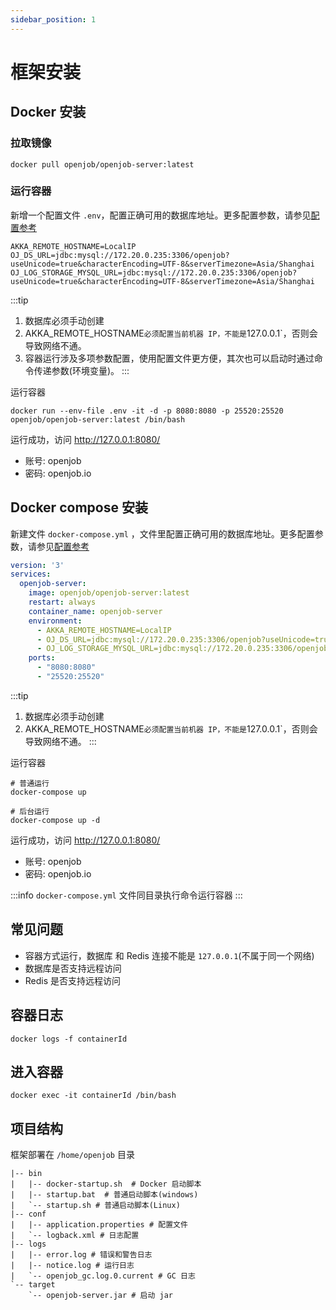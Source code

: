 ```yaml
---
sidebar_position: 1
---
```


# 框架安装

## Docker 安装

### 拉取镜像

```shell
docker pull openjob/openjob-server:latest
```

### 运行容器

新增一个配置文件 `.env`，配置正确可用的数据库地址。更多配置参数，请参见[配置参考](/docs/developer-guide/config-reference/server)

```shell
AKKA_REMOTE_HOSTNAME=LocalIP
OJ_DS_URL=jdbc:mysql://172.20.0.235:3306/openjob?useUnicode=true&characterEncoding=UTF-8&serverTimezone=Asia/Shanghai
OJ_LOG_STORAGE_MYSQL_URL=jdbc:mysql://172.20.0.235:3306/openjob?useUnicode=true&characterEncoding=UTF-8&serverTimezone=Asia/Shanghai
```

:::tip
1. 数据库必须手动创建
2. AKKA_REMOTE_HOSTNAME` 必须配置当前机器 IP，不能是 `127.0.0.1`，否则会导致网络不通。 
3. 容器运行涉及多项参数配置，使用配置文件更方便，其次也可以启动时通过命令传递参数(环境变量)。
:::

运行容器

```shell
docker run --env-file .env -it -d -p 8080:8080 -p 25520:25520 openjob/openjob-server:latest /bin/bash
```

运行成功，访问 http://127.0.0.1:8080/
- 账号: openjob
- 密码: openjob.io

## Docker compose 安装

新建文件 `docker-compose.yml`
，文件里配置正确可用的数据库地址。更多配置参数，请参见[配置参考](/docs/developer-guide/config-reference/server)

```yaml
version: '3'
services:
  openjob-server:
    image: openjob/openjob-server:latest
    restart: always
    container_name: openjob-server
    environment:
      - AKKA_REMOTE_HOSTNAME=LocalIP
      - OJ_DS_URL=jdbc:mysql://172.20.0.235:3306/openjob?useUnicode=true&characterEncoding=UTF-8&serverTimezone=Asia/Shanghai
      - OJ_LOG_STORAGE_MYSQL_URL=jdbc:mysql://172.20.0.235:3306/openjob?useUnicode=true&characterEncoding=UTF-8&serverTimezone=Asia/Shanghai
    ports:
      - "8080:8080"
      - "25520:25520"
```
:::tip
1. 数据库必须手动创建
2. AKKA_REMOTE_HOSTNAME` 必须配置当前机器 IP，不能是 `127.0.0.1`，否则会导致网络不通。
:::


运行容器

```shell
# 普通运行
docker-compose up

# 后台运行
docker-compose up -d
```

运行成功，访问 http://127.0.0.1:8080/
- 账号: openjob
- 密码: openjob.io

:::info
`docker-compose.yml` 文件同目录执行命令运行容器
:::

## 常见问题

- 容器方式运行，数据库 和 Redis 连接不能是 `127.0.0.1`(不属于同一个网络)
- 数据库是否支持远程访问
- Redis 是否支持远程访问

## 容器日志

```shell
docker logs -f containerId
```

## 进入容器

```shell
docker exec -it containerId /bin/bash
```

## 项目结构

框架部署在 `/home/openjob` 目录

```shell
|-- bin
|   |-- docker-startup.sh  # Docker 启动脚本
|   |-- startup.bat  # 普通启动脚本(windows)
|   `-- startup.sh # 普通启动脚本(Linux)
|-- conf
|   |-- application.properties # 配置文件
|   `-- logback.xml # 日志配置
|-- logs
|   |-- error.log # 错误和警告日志
|   |-- notice.log # 运行日志
|   `-- openjob_gc.log.0.current # GC 日志
`-- target
    `-- openjob-server.jar # 启动 jar
```